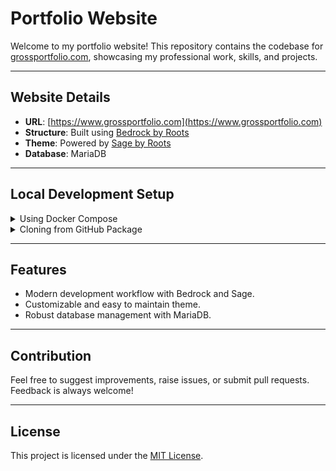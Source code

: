 # Portfolio Website

Welcome to my portfolio website! This repository contains the codebase for [grossportfolio.com](https://www.grossportfolio.com), showcasing my professional work, skills, and projects.

---

## Website Details

- **URL**: [https://www.grossportfolio.com](https://www.grossportfolio.com)
- **Structure**: Built using [Bedrock by Roots](https://roots.io/bedrock/)
- **Theme**: Powered by [Sage by Roots](https://roots.io/sage/)
- **Database**: MariaDB

---

## Local Development Setup

<details>
<summary>Using Docker Compose</summary>

### Example `docker-compose.yml`

```yaml
services:
  mariadb:
    image: mariadb:latest
    container_name: mariadb
    restart: always
    environment:
      MYSQL_DATABASE: "${DB_NAME}"
      MYSQL_ROOT_PASSWORD: "${DB_ROOT_PASSWORD}"
      MYSQL_USER: "${DB_USER}"
      MYSQL_PASSWORD: "${DB_PASSWORD}"
    ports:
      - 3030:3306
    volumes:
      - data:/var/lib/mysql
  wp:
    build:
      context: .
      dockerfile: ./build/wp.dockerfile
    container_name: wp
    restart: always
    links:
      - mariadb
    depends_on:
      - mariadb
    ports:
      - 8080:8080
      - 9001:9000
    env_file: .env
    volumes:
      - ./wordpress:/var/www/html/wordpress
  phpmyadmin:
    image: lscr.io/linuxserver/phpmyadmin:latest
    container_name: phpmyadmin
    environment:
      - PUID=1000
      - PGID=1000
      - TZ=America/New_York
      - PMA_HOST=mariadb
    volumes:
      - ./phpmyadmin:/config
    ports:
      - 8181:80
    restart: unless-stopped
    links:
      - mariadb
    depends_on:
      - mariadb

volumes:
  data:

```

### Example `.env` File

Create a `.env` file in the root directory with the following configuration:

```env
APP_NAME=gross-portfolio

DB_NAME=wordpress
DB_USER=admin
DB_PASSWORD=admin
DB_ROOT_PASSWORD=root

# Optionally, you can use a data source name (DSN)
# When using a DSN, you can remove the DB_NAME, DB_USER, DB_PASSWORD, and DB_HOST variables
# DATABASE_URL='mysql://database_user:database_password@database_host:database_port/database_name'

# Optional variables
DB_HOST='mariadb:3306'
DB_PREFIX='wp_'

WP_ENV='development'
WP_HOME='http://localhost:8080'
WP_SITEURL="${WP_HOME}/wp"

WP_USER=dev
WP_USER_EMAIL=admin@example.com
WP_PASSWORD=admin

#S3 Bucket URL Example: AWS_S3_URL=s3://ACCESS_ID:ACCESS_SECRET@s3-REGION.amazonaws.com/bucketName

AWS_S3_UPLOADS_BUCKET_URL=https://cdn.example.com
AWS_S3_URL=s3://ACCESS_ID:ACCESS_SECRET@s3-REGION.amazonaws.com/bucketName

ACF_PRO_KEY=XXXXXXXXXXXXXXXXXXXXXX

#Mail Infos3://ACCESS_ID:ACCESS_SECRET@s3-REGION.amazonaws.com/bucketName
MAIL_FROM_NAME='Gross Portfolio'

NPM_CONFIG_PRODUCTION=false

# Generate your keys here: https://roots.io/salts.html
AUTH_KEY='XXXXXXXXXXXXXXXXXXXXXX'
SECURE_AUTH_KEY='XXXXXXXXXXXXXXXXXXXXXX'
LOGGED_IN_KEY='XXXXXXXXXXXXXXXXXXXXXX'
NONCE_KEY='XXXXXXXXXXXXXXXXXXXXXX'
AUTH_SALT='XXXXXXXXXXXXXXXXXXXXXX'
SECURE_AUTH_SALT='XXXXXXXXXXXXXXXXXXXXXX'
LOGGED_IN_SALT='XXXXXXXXXXXXXXXXXXXXXX'
NONCE_SALT='XXXXXXXXXXXXXXXXXXXXXX'
```

</details>

<details>
<summary>Cloning from GitHub Package</summary>

### Steps

1. Clone the repository:
   ```bash
   git clone https://github.com/admiralyeoj/portfolio-website.git
   ```

2. Navigate to the directory:
   ```bash
   cd portfolio-website
   ```

3. Install dependencies using Composer:
   ```bash
   composer install
   ```

4. Set up the `.env` file as shown above.

5. Start the local server:
   ```bash
   docker-compose up
   ```

</details>

---

## Features

- Modern development workflow with Bedrock and Sage.
- Customizable and easy to maintain theme.
- Robust database management with MariaDB.

---

## Contribution

Feel free to suggest improvements, raise issues, or submit pull requests. Feedback is always welcome!

---

## License

This project is licensed under the [MIT License](LICENSE).


